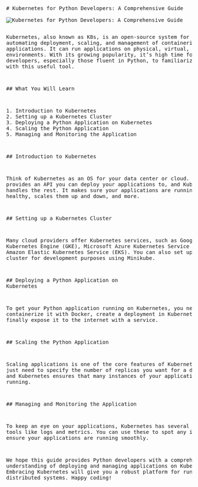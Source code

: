 <div class="highlight"><pre><span></span><span class="gh"># Kubernetes for Python Developers: A Comprehensive Guide</span>

<img src="https://oaidalleapiprodscus.blob.core.windows.net/private/org-JypcDfribHY10rsVWcWfqGy4/user-5Uz6QlCuc96EJQUkNAHHI64E/img-Y1mBLDFAtY9Jz8zRVHipJaoO.png?st=2023-07-31T18%3A20%3A51Z&se=2023-07-31T20%3A20%3A51Z&sp=r&sv=2021-08-06&sr=b&rscd=inline&rsct=image/png&skoid=6aaadede-4fb3-4698-a8f6-684d7786b067&sktid=a48cca56-e6da-484e-a814-9c849652bcb3&skt=2023-07-31T18%3A08%3A02Z&ske=2023-08-01T18%3A08%3A02Z&sks=b&skv=2021-08-06&sig=bL6YUnGvQdrzsKFUnbvIi8H479RcB7a8KlNxYUtTp6o%3D" class="img-fluid" alt="Kubernetes for Python Developers: A Comprehensive Guide" />

Kubernetes, also known as K8s, is an open-source system for automating deployment, scaling, and management of containerized applications. It can run applications on physical, virtual, and cloud environments. With its growing popularity, it’s high time for developers, especially those fluent in Python, to familiarize themselves with this useful tool.

<span class="gu">## What You Will Learn</span>

<span class="k">1.</span> Introduction to Kubernetes
<span class="k">2.</span> Setting up a Kubernetes Cluster
<span class="k">3.</span> Deploying a Python Application on Kubernetes
<span class="k">4.</span> Scaling the Python Application
<span class="k">5.</span> Managing and Monitoring the Application

<span class="gu">## Introduction to Kubernetes</span>

Think of Kubernetes as an OS for your data center or cloud. It provides an API you can deploy your applications to, and Kubernetes handles the rest. It makes sure your applications are running and healthy, scales them up and down, and more.

<span class="gu">## Setting up a Kubernetes Cluster </span>

Many cloud providers offer Kubernetes services, such as Google Kubernetes Engine (GKE), Microsoft Azure Kubernetes Service (AKS), and Amazon Elastic Kubernetes Service (EKS). You can also set up a local cluster for development purposes using Minikube.

<span class="gu">## Deploying a Python Application on Kubernetes</span>

To get your Python application running on Kubernetes, you need to containerize it with Docker, create a deployment in Kubernetes, and finally expose it to the internet with a service.

<span class="gu">## Scaling the Python Application </span>

Scaling applications is one of the core features of Kubernetes. You just need to specify the number of replicas you want for a deployment, and Kubernetes ensures that many instances of your applications are running.

<span class="gu">## Managing and Monitoring the Application </span>

To keep an eye on your applications, Kubernetes has several built-in tools like logs and metrics. You can use these to spot any issues and ensure your applications are running smoothly.

We hope this guide provides Python developers with a comprehensive understanding of deploying and managing applications on Kubernetes. Embracing Kubernetes will give you a robust platform for running distributed systems. Happy coding!

</pre></div>
